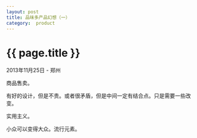 ```yaml
---
layout: post
title: 品味多产品幻想（一）
category:  product
---
```

{{ page.title }}
================
<p class="meta">2013年11月25日 - 郑州</p>
商品售卖。

有好的设计，但是不贵。或者很矛盾，但是中间一定有结合点。只是需要一些改变。

实用主义。

小众可以变得大众。流行元素。